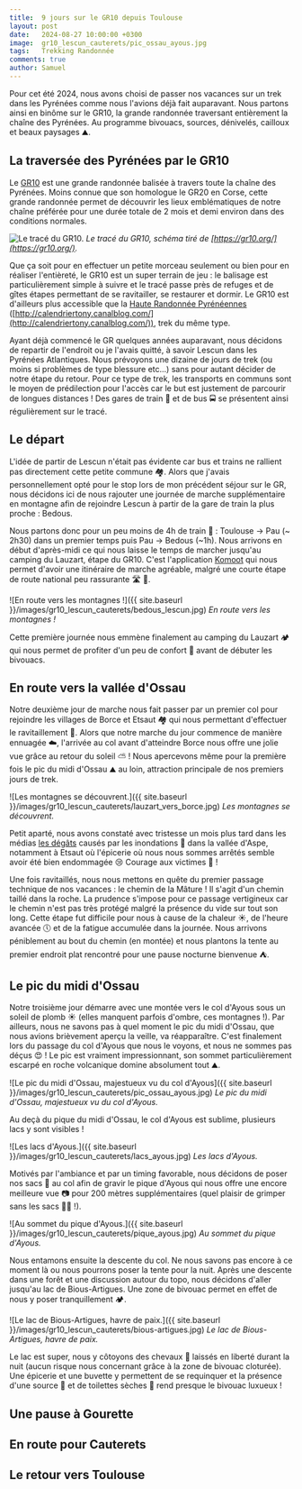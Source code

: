 ```yaml
---
title:  9 jours sur le GR10 depuis Toulouse
layout: post
date:   2024-08-27 10:00:00 +0300
image:  gr10_lescun_cauterets/pic_ossau_ayous.jpg
tags:   Trekking Randonnée
comments: true
author: Samuel
---
```


Pour cet été 2024, nous avons choisi de passer nos vacances sur un trek dans les Pyrénées comme nous l'avions déjà fait auparavant.
Nous partons ainsi en binôme sur le GR10, la grande randonnée traversant entièrement la chaîne des Pyrénées.
Au programme bivouacs, sources, dénivelés, cailloux et beaux paysages ⛰️. 

## La traversée des Pyrénées par le GR10

Le [GR10](https://gr10.org/) est une grande randonnée balisée à travers toute la chaîne des Pyrénées.
Moins connue que son homologue le GR20 en Corse, cette grande randonnée permet de découvrir les lieux emblématiques de notre chaîne préférée pour une durée totale de 2 mois et demi environ dans des conditions normales.

![Le tracé du GR10.](https://gr10.org/wp-content/uploads/2022/06/vue-densemble-GR10-3.jpg)
*Le tracé du GR10, schéma tiré de [https://gr10.org/](https://gr10.org/).*

Que ça soit pour en effectuer un petite morceau seulement ou bien pour en réaliser l'entièreté, le GR10 est un super terrain de jeu : le balisage est particulièrement simple à suivre et le tracé passe près de refuges et de gîtes étapes permettant de se ravitailler, se restaurer et dormir.
Le GR10 est d'ailleurs plus accessible que la [Haute Randonnée Pyrénéennes](https://www.ffrandonnee.fr/s-informer/actualites/pyrenees-la-haute-route-pyreneenne) ([http://calendriertony.canalblog.com/](http://calendriertony.canalblog.com/)), trek du même type.


Ayant déjà commencé le GR quelques années auparavant, nous décidons de repartir de l'endroit ou je l'avais quitté, à savoir Lescun dans les Pyrénées Atlantiques.
Nous prévoyons une dizaine de jours de trek (ou moins si problèmes de type blessure etc...) sans pour autant décider de notre étape du retour.
Pour ce type de trek, les transports en communs sont le moyen de prédilection pour l'accès car le but est justement de parcourir de longues distances !
Des gares de train 🚆 et de bus 🚍 se présentent ainsi régulièrement sur le tracé. 

## Le départ

L'idée de partir de Lescun n'était pas évidente car bus et trains ne rallient pas directement cette petite commune 🏘️.
Alors que j'avais personnellement opté pour le stop lors de mon précédent séjour sur le GR, nous décidons ici de nous rajouter une journée de marche supplémentaire en montagne afin de rejoindre Lescun à partir de la gare de train la plus proche : Bedous.

Nous partons donc pour un peu moins de 4h de train 🚉 : Toulouse -> Pau (~ 2h30) dans un premier temps puis Pau -> Bedous (~1h).
Nous arrivons en début d'après-midi ce qui nous laisse le temps de marcher jusqu'au camping du Lauzart, étape du GR10.
C'est l'application [Komoot](https://www.komoot.com/fr-fr) qui nous permet d'avoir une itinéraire de marche agréable, malgré une courte étape de route national peu rassurante 🛣️ 🥵.

![En route vers les montagnes !]({{ site.baseurl }}/images/gr10_lescun_cauterets/bedous_lescun.jpg)
*En route vers les montagnes !*

Cette première journée nous emmène finalement au camping du Lauzart 🏕️ qui nous permet de profiter d'un peu de confort 🚿 avant de débuter les bivouacs.

## En route vers la vallée d'Ossau

Notre deuxième jour de marche nous fait passer par un premier col pour rejoindre les villages de Borce et Etsaut 🏘️ qui nous permettant d'effectuer le ravitaillement 🥫.
Alors que notre marche du jour commence de manière ennuagée ☁️, l'arrivée au col avant d'atteindre Borce nous offre une jolie vue grâce au retour du soleil ⛅ ! Nous apercevons même pour la première fois le pic du midi d'Ossau ⛰️ au loin, attraction principale de nos premiers jours de trek. 

![Les montagnes se découvrent.]({{ site.baseurl }}/images/gr10_lescun_cauterets/lauzart_vers_borce.jpg)
*Les montagnes se découvrent.*

Petit aparté, nous avons constaté avec tristesse un mois plus tard dans les médias [les dégâts](https://www.leparisien.fr/meteo/pyrenees-atlantiques-plusieurs-villages-inondes-les-routes-vers-lespagne-coupees-07-09-2024-J37UIET6I5G3JAHHS3KI2ABEW4.php) causés par les inondations 🌊 dans la vallée d'Aspe, notamment à Etsaut où l'épicerie où nous nous sommes arrêtés semble avoir été bien endommagée 😢 Courage aux victimes 💪 !

Une fois ravitaillés, nous nous mettons en quête du premier passage technique de nos vacances : le chemin de la Mâture !
Il s'agit d'un chemin taillé dans la roche.
La prudence s'impose pour ce passage vertigineux car le chemin n'est pas très protégé malgré la présence du vide sur tout son long.
Cette étape fut difficile pour nous à cause de la chaleur ☀️, de l'heure avancée 🕔 et de la fatigue accumulée dans la journée.
Nous arrivons péniblement au bout du chemin (en montée) et nous plantons la tente au premier endroit plat rencontré pour une pause nocturne bienvenue ⛺.


## Le pic du midi d'Ossau

Notre troisième jour démarre avec une montée vers le col d'Ayous sous un soleil de plomb ☀️ (elles manquent parfois d'ombre, ces montagnes !).
Par ailleurs, nous ne savons pas à quel moment le pic du midi d'Ossau, que nous avions brièvement aperçu la veille, va réapparaître.
C'est finalement lors du passage du col d'Ayous que nous le voyons, et nous ne sommes pas déçus 😍 !
Le pic est vraiment impressionnant, son sommet particulièrement escarpé en roche volcanique domine absolument tout ⛰️.


![Le pic du midi d'Ossau, majestueux vu du col d'Ayous]({{ site.baseurl }}/images/gr10_lescun_cauterets/pic_ossau_ayous.jpg)
*Le pic du midi d'Ossau, majestueux vu du col d'Ayous.*

Au deçà du pique du midi d'Ossau, le col d'Ayous est sublime, plusieurs lacs y sont visibles !

![Les lacs d'Ayous.]({{ site.baseurl }}/images/gr10_lescun_cauterets/lacs_ayous.jpg)
*Les lacs d'Ayous.*

Motivés par l'ambiance et par un timing favorable, nous décidons de poser nos sacs 🎒 au col afin de gravir le pique d'Ayous qui nous offre une encore meilleure vue 📷 pour 200 mètres supplémentaires (quel plaisir de grimper sans les sacs 🏋🏻 !).

![Au sommet du pique d'Ayous.]({{ site.baseurl }}/images/gr10_lescun_cauterets/pique_ayous.jpg)
*Au sommet du pique d'Ayous.*

Nous entamons ensuite la descente du col.
Ne nous savons pas encore à ce moment là ou nous pourrons poser la tente pour la nuit.
Après une descente dans une forêt et une discussion autour du topo, nous décidons d'aller jusqu'au lac de Bious-Artigues.
Une zone de bivouac permet en effet de nous y poser tranquillement 🏕️.

![Le lac de Bious-Artigues, havre de paix.]({{ site.baseurl }}/images/gr10_lescun_cauterets/bious-artigues.jpg)
*Le lac de Bious-Artigues, havre de paix.*

Le lac est super, nous y côtoyons des chevaux 🐎 laissés en liberté durant la nuit (aucun risque nous concernant grâce à la zone de bivouac cloturée).  
Une épicerie et une buvette y permettent de se requinquer et la présence d'une source 🚰 et de toilettes sèches 🚾 rend presque le bivouac luxueux !

## Une pause à Gourette

## En route pour Cauterets

## Le retour vers Toulouse